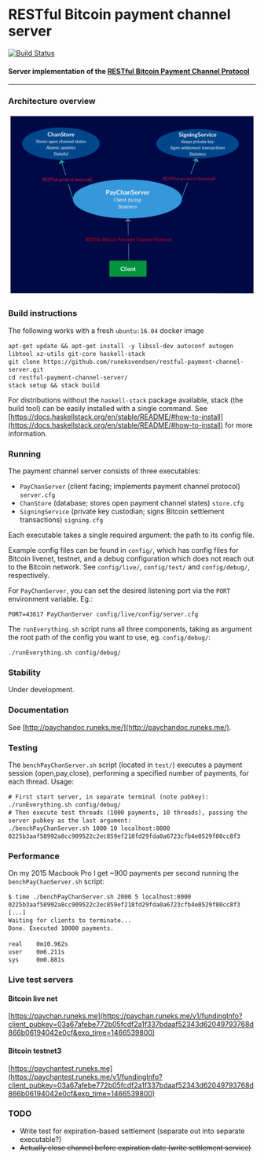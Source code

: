 # RESTful Bitcoin payment channel server
[![Build Status](https://api.travis-ci.org/runeksvendsen/restful-payment-channel-server.svg?branch=master)](https://travis-ci.org/runeksvendsen/restful-payment-channel-server)
#### Server implementation of the [RESTful Bitcoin Payment Channel Protocol](http://paychandoc.runeks.me/)
---

### Architecture overview
<img src="/doc/arch.png?raw=true" width="600">

### Build instructions
The following works with a fresh `ubuntu:16.04` docker image

    apt-get update && apt-get install -y libssl-dev autoconf autogen libtool xz-utils git-core haskell-stack
    git clone https://github.com/runeksvendsen/restful-payment-channel-server.git
    cd restful-payment-channel-server/
    stack setup && stack build
    
For distributions without the `haskell-stack` package available, stack (the build tool) can be easily installed with a single command. See [https://docs.haskellstack.org/en/stable/README/#how-to-install](https://docs.haskellstack.org/en/stable/README/#how-to-install) for more information.
    
### Running
The payment channel server consists of three executables:

* `PayChanServer` (client facing; implements payment channel protocol) `server.cfg`
* `ChanStore` (database; stores open payment channel states) `store.cfg`
* `SigningService` (private key custodian; signs Bitcoin settlement transactions) `signing.cfg`
    
Each executable takes a single required argument: the path to its config file.

Example config files can be found in `config/`, which has config files for Bitcoin livenet, testnet, and a debug configuration which does not reach out to the Bitcoin network. See `config/live/`, `config/test/` and `config/debug/`, respectively.
    
For `PayChanServer`, you can set the desired listening port via the `PORT` environment variable. Eg.:

    PORT=43617 PayChanServer config/live/config/server.cfg
    
The `runEverything.sh` script runs all three components, taking as argument the root path of the config you want to use, eg. `config/debug/`:

    ./runEverything.sh config/debug/

### Stability
Under development.

### Documentation
See [http://paychandoc.runeks.me/](http://paychandoc.runeks.me/).

### Testing
The `benchPayChanServer.sh` script (located in `test/`) executes a payment session (open,pay,close), performing a specified number of payments, for each thread. Usage:

    # First start server, in separate terminal (note pubkey):
    ./runEverything.sh config/debug/
    # Then execute test threads (1000 payments, 10 threads), passing the server pubkey as the last argument:
    ./benchPayChanServer.sh 1000 10 localhost:8000 0225b3aaf58992a8cc909522c2ec859ef218fd29fda0a6723cfb4e0529f80cc8f3

### Performance
On my 2015 Macbook Pro I get ~900 payments per second running the `benchPayChanServer.sh` script:

    $ time ./benchPayChanServer.sh 2000 5 localhost:8000 0225b3aaf58992a8cc909522c2ec859ef218fd29fda0a6723cfb4e0529f80cc8f3
    [...]
    Waiting for clients to terminate...
    Done. Executed 10000 payments.
    
    real	0m10.962s
    user	0m6.211s
    sys     0m0.881s


### Live test servers
#### Bitcoin live net
[https://paychan.runeks.me](https://paychan.runeks.me/v1/fundingInfo?client_pubkey=03a67afebe772b05fcdf2a1f337bdaaf52343d62049793768d866b06194042e0cf&exp_time=1466539800)
#### Bitcoin testnet3
[https://paychantest.runeks.me](https://paychantest.runeks.me/v1/fundingInfo?client_pubkey=03a67afebe772b05fcdf2a1f337bdaaf52343d62049793768d866b06194042e0cf&exp_time=1466539800)

### TODO

* Write test for expiration-based settlement (separate out into separate executable?)
* ~~Actually close channel before expiration date (write settlement service)~~


